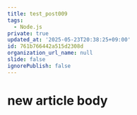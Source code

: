 ```yaml
---
title: test_post009
tags:
  - Node.js
private: true
updated_at: '2025-05-23T20:38:25+09:00'
id: 761b766442a515d2308d
organization_url_name: null
slide: false
ignorePublish: false
---
```

# new article body
